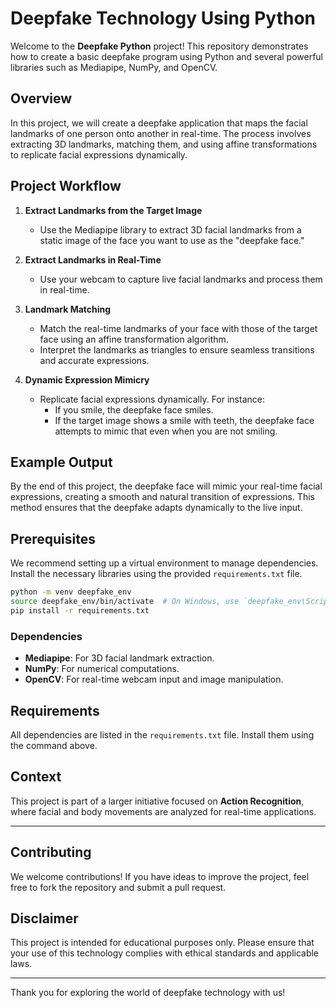 # Deepfake Technology Using Python

Welcome to the **Deepfake Python** project! This repository demonstrates how to create a basic deepfake program using Python and several powerful libraries such as Mediapipe, NumPy, and OpenCV.

## Overview
In this project, we will create a deepfake application that maps the facial landmarks of one person onto another in real-time. The process involves extracting 3D landmarks, matching them, and using affine transformations to replicate facial expressions dynamically.

## Project Workflow
1. **Extract Landmarks from the Target Image**
   - Use the Mediapipe library to extract 3D facial landmarks from a static image of the face you want to use as the "deepfake face."

2. **Extract Landmarks in Real-Time**
   - Use your webcam to capture live facial landmarks and process them in real-time.

3. **Landmark Matching**
   - Match the real-time landmarks of your face with those of the target face using an affine transformation algorithm.
   - Interpret the landmarks as triangles to ensure seamless transitions and accurate expressions.

4. **Dynamic Expression Mimicry**
   - Replicate facial expressions dynamically. For instance:
     - If you smile, the deepfake face smiles.
     - If the target image shows a smile with teeth, the deepfake face attempts to mimic that even when you are not smiling.

## Example Output
By the end of this project, the deepfake face will mimic your real-time facial expressions, creating a smooth and natural transition of expressions. This method ensures that the deepfake adapts dynamically to the live input.

## Prerequisites
We recommend setting up a virtual environment to manage dependencies. Install the necessary libraries using the provided `requirements.txt` file.

```bash
python -m venv deepfake_env
source deepfake_env/bin/activate  # On Windows, use `deepfake_env\Scripts\activate`
pip install -r requirements.txt
```

### Dependencies
- **Mediapipe**: For 3D facial landmark extraction.
- **NumPy**: For numerical computations.
- **OpenCV**: For real-time webcam input and image manipulation.

## Requirements
All dependencies are listed in the `requirements.txt` file. Install them using the command above.

## Context
This project is part of a larger initiative focused on **Action Recognition**, where facial and body movements are analyzed for real-time applications.

---

## Contributing
We welcome contributions! If you have ideas to improve the project, feel free to fork the repository and submit a pull request.

## Disclaimer
This project is intended for educational purposes only. Please ensure that your use of this technology complies with ethical standards and applicable laws.

---

Thank you for exploring the world of deepfake technology with us!

